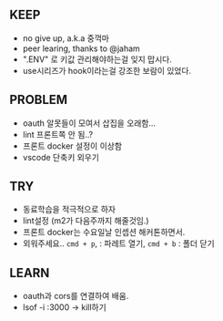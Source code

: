 ## KEEP
 - no give up, a.k.a 중꺽마
 - peer learing, thanks to @jaham
 - ".ENV" 로 키값 관리해야하는걸 잊지 맙시다.
 - use시리즈가 hook이라는걸 강조한 보람이 있었다.

## PROBLEM
 - oauth 알못들이 모여서 삽집을 오래함...
 - lint 프론트쪽 안 됨..?
 - 프론트 docker 설정이 이상함
 - vscode 단축키 외우기

## TRY
 - 동료학습을 적극적으로 하자
 - lint설정 (m2가 다음주까지 해줄것임.)
 - 프론트 docker는 수요일날 인셉션 해커톤하면서.
 - 외워주세요.. `cmd + p`, : 파레트 열기, `cmd + b` : 폴더 닫기
 
## LEARN
 - oauth과 cors를 연결하여 배움. 
 - lsof -i :3000 -> kill하기
